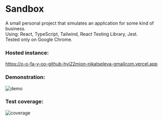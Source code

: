 # Sandbox

A small personal project that simulates an application for some kind of business.  
Using: React, TypeScript, Tailwind, React Testing Library, Jest.  
Tested only on Google Chrome.

### Hosted instance:
https://o-o-fa-y-oo-github-hyj22mion-nikatseleva-gmailcom.vercel.app

### Demonstration:
![demo](https://github.com/oOFaYOo/sandbox/blob/main/public/demo.gif)

### Test coverage:
![coverage](https://github.com/oOFaYOo/sandbox/blob/main/public/coverage.jpg)
